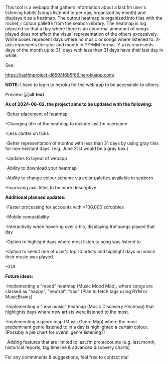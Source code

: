 This tool is a webapp that gathers information about a last.fm user's listening habits (songs listened to per day, organized by month) and displays it as a heatmap.
The output heatmap is organized into tiles with the rocket_r colour pallette from the seaborn library.
The heatmap is log adjusted so that a day where there is an abnormal ammount of songs played does not affect the visual representation of the others excessively.
White boxes represent days where no music or songs where listened to.
X-axis represents the year and month in YY-MM format.
Y-axis represents days of the month up to 31, days with less than 31 days have their last day in white.

See:

https://lastfmproject-d6593f6b5f86.herokuapp.com/

**NOTE:** I have to login to heroku for the web app to be accessible to others.

Preview: **![alt text](https://i.imgur.com/OYzFq0I.png)**

**As of 2024-08-02, the project aims to be updated with the following:**

-Better placement of heatmap 

-Changing title of the heatmap to include last.fm username

-Less clutter on ticks

-Better representation of months with less than 31 days by using gray tiles for non-existant days. (e.g. June 31st would be a gray box.)

-Updates to layout of webapp

-Ability to download your heatmap

-Ability to change colour scheme via color palettes available in seaborn

-Improving axis titles to be more descriptive

**Additional planned updates:**

-Faster processing for accounts with >100,000 scrobbles

-Mobile compatibility

-Interactivity when hovering over a tile, displaying #of songs played that day

-Option to highlight days where most listen to song was listend to

-Option to select one of user's top 10 artists and highlight days on which their music was played.

-GUI



  **Future ideas:**

  -Implementing a "mood" heatmap (Music Mood Map), where songs are classed as "happy", "neutral", "sad" (Plan to fetch tags using RYM or MusicBrainz) 
  
  -Implementing a "new music" heatmap (Music Discovery Heatmap) that highlights days where new artists were listened to the most. 
  
  -Implementing a genre map (Music Genre Map) where the most predominant genre listened to in a day is highlighted a certain colour. (Possibly a pie chart for overall genre listening?)
  
  -Adding features that are limited to last.fm pro accounts (e.g. last.month, historical reports, tag timeline & advanced discovery charts)


For any commments & suggestions, feel free to contact me!
